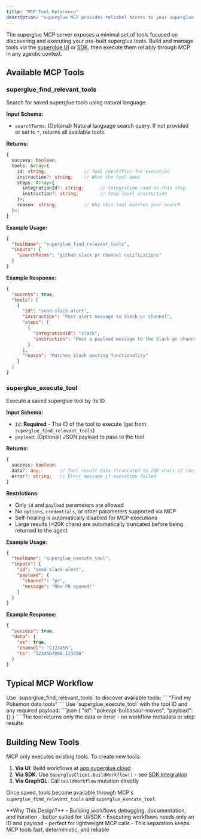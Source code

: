 ```yaml
---
title: "MCP Tool Reference"
description: "superglue MCP provides reliabel access to your superglue tools that run in production."
---
```


The superglue MCP server exposes a minimal set of tools focused on discovering and executing your pre-built superglue tools. Build and manage tools via the [superglue UI](https://app.superglue.cloud) or [SDK](/agent-builders/sdk-integration), then execute them reliably through MCP in any agentic context.

## Available MCP Tools

### superglue_find_relevant_tools

Search for saved superglue tools using natural language.

**Input Schema:**
- `searchTerms`: (Optional) Natural language search query. If not provided or set to `*`, returns all available tools.

**Returns:**
```typescript
{
  success: boolean;
  tools: Array<{
    id: string;              // Tool identifier for execution
    instruction?: string;    // What the tool does
    steps: Array<{
      integrationId?: string;      // Integration used in this step
      instruction?: string;        // Step-level instruction
    }>;
    reason: string;          // Why this tool matches your search
  }>;
}

```

**Example Usage:**
```json
{
  "toolName": "superglue_find_relevant_tools",
  "inputs": {
    "searchTerms": "github slack pr channel notifications"
  }
}
```

**Example Response:**
```json
{
  "success": true,
  "tools": [
    {
      "id": "send-slack-alert",
      "instruction": "Post alert message to Slack pr channel",
      "steps": [
        {
          "integrationId": "slack",
          "instruction": "Post a payload message to the Slack pr channel"
        }
      ],
      "reason": "Matches Slack posting functionality"
    }
  ]
}
```

### superglue_execute_tool

Execute a saved superglue tool by its ID.

**Input Schema:**
- `id`: **Required** - The ID of the tool to execute (get from `superglue_find_relevant_tools`)
- `payload`: (Optional) JSON payload to pass to the tool

**Returns:**
```typescript
{
  success: boolean;
  data?: any;       // Tool result data (truncated to 20K chars if large)
  error?: string;   // Error message if execution failed
}
```

**Restrictions:**
- Only `id` and `payload` parameters are allowed
- No `options`, `credentials`, or other parameters supported via MCP
- Self-healing is automatically disabled for MCP executions
- Large results (>20K chars) are automatically truncated before being returned to the agent

**Example Usage:**
```json
{
  "toolName": "superglue_execute_tool",
  "inputs": {
    "id": "send-slack-alert",
    "payload": {
      "channel": "pr",
      "message": "New PR opened!"
    }
  }
}
```

**Example Response:**
```json
{
  "success": true,
  "data": {
    "ok": true,
    "channel": "C123456",
    "ts": "1234567890.123456"
  }
}
```

## Typical MCP Workflow

<Steps>
  <Step title="Search for Tools">
    Use `superglue_find_relevant_tools` to discover available tools:
    ```
    "Find my Pokemon data tools"
    ```
  </Step>
  <Step title="Execute Tool">
    Use `superglue_execute_tool` with the tool ID and any required payload:
    ```json
    {
      "id": "pokeapi-bulbasaur-moves",
      "payload": {}
    }
    ```
  </Step>
  <Step title="Process Results">
    The tool returns only the data or error - no workflow metadata or step results
  </Step>
</Steps>

## Building New Tools

MCP only executes existing tools. To create new tools:

1. **Via UI**: Build workflows at [app.superglue.cloud](https://app.superglue.cloud)
2. **Via SDK**: Use `SuperglueClient.buildWorkflow()` - see [SDK Integration](/agent-builders/sdk-integration)
3. **Via GraphQL**: Call `buildWorkflow` mutation directly

Once saved, tools become available through MCP's `superglue_find_relevant_tools` and `superglue_execute_tool`.

<Info>
**Why This Design?**
- Building workflows debugging, documentation, and iteration - better suited for UI/SDK
- Executing workflows needs only an ID and payload - perfect for lightweight MCP calls
- This separation keeps MCP tools fast, deterministic, and reliable
</Info>